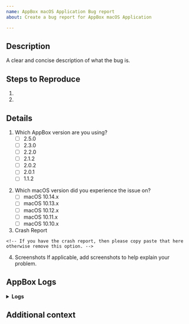 ```yaml
---
name: AppBox macOS Application Bug report
about: Create a bug report for AppBox macOS Application

---
```


<!--
    Thanks for your interest in using the AppBox. 
    You can use this template to create your issue. 
    However, you can erase all the template content and write your own.
-->

## Description
A clear and concise description of what the bug is.

<!-- If making a feature request, remove the below information -->
<!--Please list the steps used to reproduce your issue.-->
## Steps to Reproduce
1.
2.


## Details
<!--Remove the space between the brackets and put an X between the brackets in front of the version of AppBox you are using. Like - [X] 2.5.0 -->
1. Which AppBox version are you using?
    - [ ] 2.5.0
    - [ ] 2.3.0
    - [ ] 2.2.0
    - [ ] 2.1.2
    - [ ] 2.0.2
    - [ ] 2.0.1
    - [ ] 1.1.2
    
<!--Remove the space between the brackets and put an X between the brackets in front of the version of macOS you are using.  Like - [X] macOS 10.12.x-->
2. Which macOS version did you experience the issue on?
    - [ ] macOS 10.14.x
    - [ ] macOS 10.13.x
    - [ ] macOS 10.12.x
    - [ ] macOS 10.11.x
    - [ ] macOS 10.10.x
   
3. Crash Report

```
<!-- If you have the crash report, then please copy paste that here otherwise remove this option. -->
```

4. Screenshots
If applicable, add screenshots to help explain your problem.

## AppBox Logs
<details>
  <summary><b>Logs</b></summary>
  <pre><code>
  <!-- Please copy paste your AppBox log here. You can see the logs generated by AppBox in File -> View Log.-->
  </code></pre>
</details>



## Additional context
<!-- If you have any other information which can help us resolve this issue please describe that here. -->


<!--
Thank You :) 
-->
